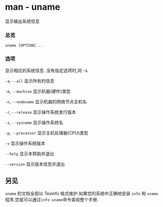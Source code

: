 # man - uname

显示输出系统信息

### 总览
```
uname [OPTION]...
```

### 选项
显示相应的系统信息. 没有指定选项时,同 -s.

`-a`, `--all`
显示所有的信息

`-m`, `--machine`
显示机器(硬件)类型

`-n`, `--nodename`
显示机器的网络节点主机名

`-r`, `--release`
显示操作系统发行版本

`-s`, `--sysname`
显示操作系统名

`-p`, `--processor`
显示主机处理器(CPU)类型

`-v`
显示操作系统版本

`--help`
显示本帮助并退出

`--version`
显示版本信息并退出

## 另见
`uname` 的文档全部以 Texinfo 格式维护.如果您的系统中正确地安装 `info` 和 `uname` 程序,您就可以通过`info uname`命令查阅整个手册.
